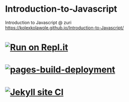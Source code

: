 # Introduction-to-Javascript
Introduction to Javascript @ zuri
https://kolexkolawole.github.io/Introduction-to-Javascript/


# [![Run on Repl.it](https://kolexkolawole.github.io/Introduction-to-Javascript)](https://kolexkolawole.github.io/Introduction-to-Javascript/)

# [![pages-build-deployment](https://github.com/kolexkolawole/Introduction-to-Javascript/actions/workflows/pages/pages-build-deployment/badge.svg)](https://github.com/kolexkolawole/Introduction-to-Javascript/actions/workflows/pages/pages-build-deployment)

# [![Jekyll site CI](https://github.com/kolexkolawole/Introduction-to-Javascript/actions/workflows/jekyll.yml/badge.svg)](https://github.com/kolexkolawole/Introduction-to-Javascript/actions/workflows/jekyll.yml)
